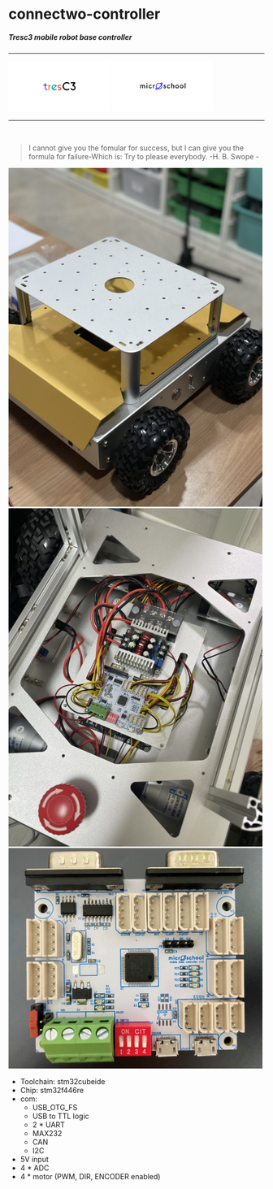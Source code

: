 # connectwo-controller
##### Tresc3 mobile robot base controller

***

<img src="./image/tresc3_0.jpg" alt="board" style="width:200px;"/> 
<img src="./image/microschool_1.jpg" alt = "microschool" style="width:200px;">

***

</br>

> I cannot give you the fomular for success, but I can give you the formula for failure-Which is: Try to please everybody. -H. B. Swope -


<img src="./image/robot_0.jpeg" alt="robot" style="width:500px;"/>

<img src="./image/robot_1.jpeg" alt="boards" style="width:500px;"/>

<img src="./image/board_0.jpg" alt="board" style="width:500px;"/>


* Toolchain: stm32cubeide
* Chip: stm32f446re
* com:
  * USB_OTG_FS
  * USB to TTL logic
  * 2 * UART
  * MAX232
  * CAN
  * I2C
* 5V input
* 4 * ADC
* 4 * motor (PWM, DIR, ENCODER enabled)

